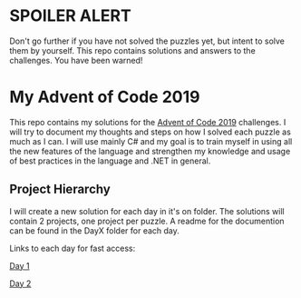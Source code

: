 # SPOILER ALERT
Don't go further if you have not solved the puzzles yet, but intent to solve them by yourself. This repo contains solutions and answers to the challenges. You have been warned!

# My Advent of Code 2019
This repo contains my solutions for the [Advent of Code 2019](https://adventofcode.com/) challenges. I will try to document my thoughts and steps on how I solved each puzzle as much as I can.
I will use mainly C# and my goal is to train myself in using all the new features of the language and strengthen my knowledge and usage of best practices in the language and .NET in general.

## Project Hierarchy
I will create a new solution for each day in it's on folder. The solutions will contain 2 projects, one project per puzzle.
A readme for the documention can be found in the DayX folder for each day.

Links to each day for fast access:

[Day 1](https://github.com/jooni91/advent-of-code-2019/tree/master/Solutions/Day1)

[Day 2](https://github.com/jooni91/advent-of-code-2019/tree/master/Solutions/Day2)
